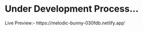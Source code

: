 <h1 style={{ color: 'red', backgroundColor: 'yellow' }}>Under Development Process...</h1>
Live Preview:- 
 https://melodic-bunny-030fdb.netlify.app'


